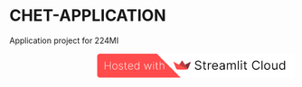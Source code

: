 # CHET-APPLICATION
Application project for 224MI


<p align="right"><img src="https://raw.githubusercontent.com/Fedrosauro/Images/main/Images/streamlitcloud_final.png"/></p>
